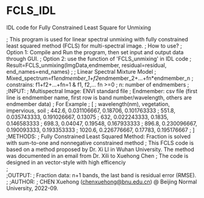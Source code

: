 # FCLS_IDL
IDL code for Fully Constrained Least Square for Unmixing

; This program is used for linear spectral unmixing with fully constrained least squared method (FCLS) for multi-spectral image.
; How to use? 
;  Option 1: Compile and Run the program, then set input and output data through GUI.
;  Option 2: use the function of 'FCLS_unmixing' in IDL code
;      Result=FCLS_unmixing(ImgData,endmember, residual=residual, end_names=end_names)
;
; Linear Spectral Mixture Model
;      Mixed_spectrum=f1*endmember_1+f2*endmember_2+...+fn*endmember_n
;      constrains: f1+f2+...+fn=1 & f1, f2,... fn >=0
;      n: number of endmembers
;
;INPUT:
; Multispectral Image: ENVI standard file
; Endmember: csv file (first line is endmember name, first row is band number/wavelength, others are endmember data)
;      For Example
;      [
;         wavelength(nm), vegetation,  impervious,  soil
;             442.6, 0.031106667, 0.18706, 0.101763333
;             551.8, 0.035743333, 0.191026667, 0.13075
;             632, 0.022243333, 0.1835,  0.146583333
;             698.3, 0.04047, 0.19548, 0.167933333
;             896.8, 0.230096667, 0.190093333, 0.193353333
;             1020.6,  0.226776667, 0.17783, 0.195176667
;       ]
;METHODS:
;  Fully Constrained Least Squared Method: Fraction is solved with sum-to-one and nonnegative constrained method
;  This FCLS code is based on a method proposed by Dr. Xi LI in Wuhan University. The method was documented in an email from Dr. Xili to Xuehong Chen
;  The code is designed in an vector-style with high efficenciy   
;  
;OUTPUT:
; Fraction data: n+1 bands, the last band is residual error (RMSE).
;
;AUTHOR:
; CHEN Xuehong (chenxuehong@bnu.edu.cn) @ Beijing Normal University, 2022-09.
